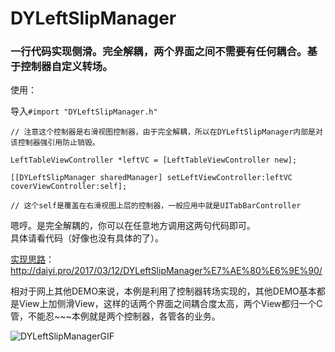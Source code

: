 # DYLeftSlipManager

### 一行代码实现侧滑。完全解耦，两个界面之间不需要有任何耦合。基于控制器自定义转场。

使用：  

导入`#import "DYLeftSlipManager.h"  `

```iOS
// 注意这个控制器是右滑视图控制器，由于完全解耦，所以在DYLeftSlipManager内部是对该控制器强引用防止销毁。

LeftTableViewController *leftVC = [LeftTableViewController new];

[[DYLeftSlipManager sharedManager] setLeftViewController:leftVC coverViewController:self];

// 这个self是覆盖在右滑视图上层的控制器，一般应用中就是UITabBarController
```

嗯哼。是完全解耦的，你可以在任意地方调用这两句代码即可。  
具体请看代码（好像也没有具体的了）。

[实现思路](http://daiyi.pro/2017/03/12/DYLeftSlipManager%E7%AE%80%E6%9E%90/)：http://daiyi.pro/2017/03/12/DYLeftSlipManager%E7%AE%80%E6%9E%90/

相对于网上其他DEMO来说，本例是利用了控制器转场实现的，其他DEMO基本都是View上加侧滑View，这样的话两个界面之间耦合度太高，两个View都归一个C管，不能忍~~~本例就是两个控制器，各管各的业务。

![DYLeftSlipManagerGIF](DYLeftSlipManagerGIF.gif)

